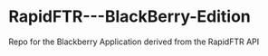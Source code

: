 RapidFTR---BlackBerry-Edition
=============================

Repo for the Blackberry Application derived from the RapidFTR API